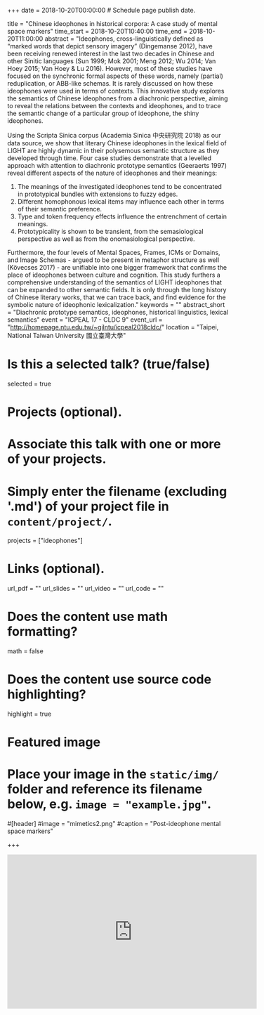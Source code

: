 +++
date = 2018-10-20T00:00:00  # Schedule page publish date.

title = "Chinese ideophones in historical corpora: A case study of mental space markers"
time_start = 2018-10-20T10:40:00
time_end = 2018-10-20T11:00:00
abstract = "Ideophones, cross-linguistically defined as “marked words that depict sensory imagery” (Dingemanse 2012), have been receiving renewed interest in the last two decades in Chinese and other Sinitic languages (Sun 1999; Mok 2001; Meng 2012; Wu 2014; Van Hoey 2015; Van Hoey & Lu 2016). However, most of these studies have focused on the synchronic formal aspects of these words, namely (partial) reduplication, or ABB-like schemas. It is rarely discussed on how these ideophones were used in terms of contexts. This innovative study explores the semantics of Chinese ideophones from a diachronic perspective, aiming to reveal the relations between the contexts and ideophones, and to trace the semantic change of a particular group of ideophone, the shiny ideophones.

Using the Scripta Sinica corpus (Academia Sinica 中央研究院 2018) as our data source, we show that literary Chinese ideophones in the lexical field of LIGHT are highly dynamic in their polysemous semantic structure as they developed through time. Four case studies demonstrate that a levelled approach with attention to diachronic prototype semantics (Geeraerts 1997) reveal different aspects of the nature of ideophones and their meanings:

1.	The meanings of the investigated ideophones tend to be concentrated in prototypical bundles with extensions to fuzzy edges.
2.	Different homophonous lexical items may influence each other in terms of their semantic preference. 
3.	Type and token frequency effects influence the entrenchment of certain meanings.
4.	Prototypicality is shown to be transient, from the semasiological perspective as well as from the onomasiological perspective.

Furthermore, the four levels of Mental Spaces, Frames, ICMs or Domains, and Image Schemas - argued to be present in metaphor structure as well (Kövecses 2017) - are unifiable into one bigger framework that confirms the place of ideophones between culture and cognition. This study furthers a comprehensive understanding of the semantics of LIGHT ideophones that can be expanded to other semantic fields. It is only through the long history of Chinese literary works, that we can trace back, and find evidence for the symbolic nature of ideophonic lexicalization."
keywords = ""
abstract_short = "Diachronic prototype semantics, ideophones, historical linguistics, lexical semantics"
event = "ICPEAL 17 - CLDC 9"
event_url = "http://homepage.ntu.edu.tw/~gilntu/icpeal2018cldc/"
location = "Taipei, National Taiwan University 國立臺灣大學"

# Is this a selected talk? (true/false)
selected = true

# Projects (optional).
#   Associate this talk with one or more of your projects.
#   Simply enter the filename (excluding '.md') of your project file in `content/project/`.
projects = ["ideophones"]

# Links (optional).
url_pdf = ""
url_slides = ""
url_video = ""
url_code = ""

# Does the content use math formatting?
math = false

# Does the content use source code highlighting?
highlight = true

# Featured image
# Place your image in the `static/img/` folder and reference its filename below, e.g. `image = "example.jpg"`.
#[header]
#image = "mimetics2.png"
#caption = "Post-ideophone mental space markers"

+++

<iframe src="https://widgets.figshare.com/articles/5830341/embed?show_title=1" width="568" height="351" frameborder="0"></iframe>
